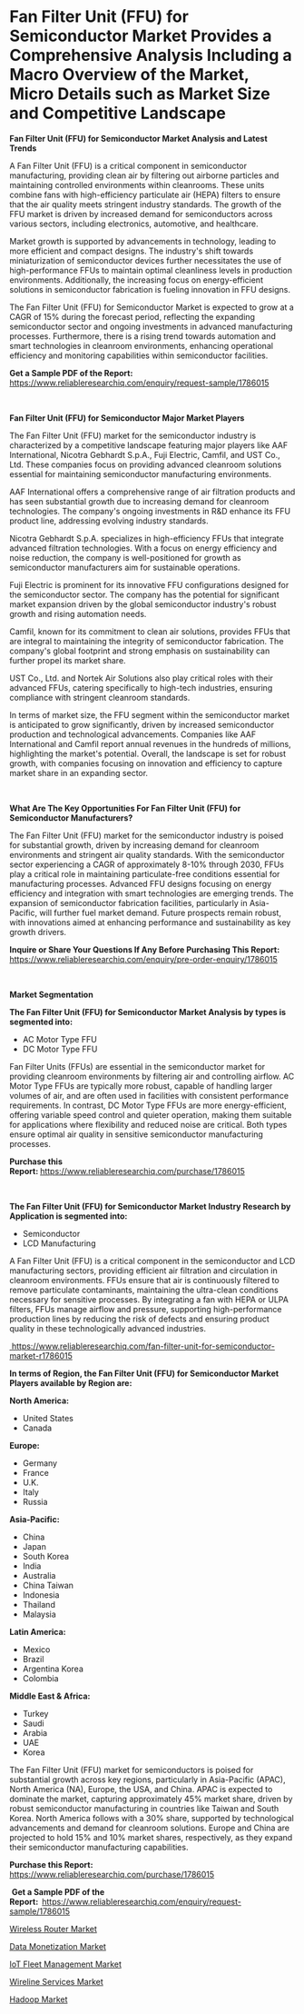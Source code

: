 <p><h1>Fan Filter Unit (FFU) for Semiconductor Market Provides a Comprehensive Analysis Including a Macro Overview of the Market, Micro Details such as Market Size and Competitive Landscape</h1></p><p><strong>Fan Filter Unit (FFU) for Semiconductor Market Analysis and Latest Trends</strong></p>
<p><p>A Fan Filter Unit (FFU) is a critical component in semiconductor manufacturing, providing clean air by filtering out airborne particles and maintaining controlled environments within cleanrooms. These units combine fans with high-efficiency particulate air (HEPA) filters to ensure that the air quality meets stringent industry standards. The growth of the FFU market is driven by increased demand for semiconductors across various sectors, including electronics, automotive, and healthcare. </p><p>Market growth is supported by advancements in technology, leading to more efficient and compact designs. The industry's shift towards miniaturization of semiconductor devices further necessitates the use of high-performance FFUs to maintain optimal cleanliness levels in production environments. Additionally, the increasing focus on energy-efficient solutions in semiconductor fabrication is fueling innovation in FFU designs. </p><p>The Fan Filter Unit (FFU) for Semiconductor Market is expected to grow at a CAGR of 15% during the forecast period, reflecting the expanding semiconductor sector and ongoing investments in advanced manufacturing processes. Furthermore, there is a rising trend towards automation and smart technologies in cleanroom environments, enhancing operational efficiency and monitoring capabilities within semiconductor facilities.</p></p>
<p><strong>Get a Sample PDF of the Report:&nbsp;</strong> <a href="https://www.reliableresearchiq.com/enquiry/request-sample/1786015?utm_campaign=1496&utm_medium=2&utm_source=Github&utm_content=ia&utm_term=09102024&utm_id=fan-filter-unit-ffu-for-semiconductor">https://www.reliableresearchiq.com/enquiry/request-sample/1786015</a></p>
<p>&nbsp;</p>
<p><strong>Fan Filter Unit (FFU) for Semiconductor Major Market Players</strong></p>
<p><p>The Fan Filter Unit (FFU) market for the semiconductor industry is characterized by a competitive landscape featuring major players like AAF International, Nicotra Gebhardt S.p.A., Fuji Electric, Camfil, and UST Co., Ltd. These companies focus on providing advanced cleanroom solutions essential for maintaining semiconductor manufacturing environments.</p><p>AAF International offers a comprehensive range of air filtration products and has seen substantial growth due to increasing demand for cleanroom technologies. The company's ongoing investments in R&D enhance its FFU product line, addressing evolving industry standards.</p><p>Nicotra Gebhardt S.p.A. specializes in high-efficiency FFUs that integrate advanced filtration technologies. With a focus on energy efficiency and noise reduction, the company is well-positioned for growth as semiconductor manufacturers aim for sustainable operations.</p><p>Fuji Electric is prominent for its innovative FFU configurations designed for the semiconductor sector. The company has the potential for significant market expansion driven by the global semiconductor industry's robust growth and rising automation needs.</p><p>Camfil, known for its commitment to clean air solutions, provides FFUs that are integral to maintaining the integrity of semiconductor fabrication. The company's global footprint and strong emphasis on sustainability can further propel its market share.</p><p>UST Co., Ltd. and Nortek Air Solutions also play critical roles with their advanced FFUs, catering specifically to high-tech industries, ensuring compliance with stringent cleanroom standards.</p><p>In terms of market size, the FFU segment within the semiconductor market is anticipated to grow significantly, driven by increased semiconductor production and technological advancements. Companies like AAF International and Camfil report annual revenues in the hundreds of millions, highlighting the market's potential. Overall, the landscape is set for robust growth, with companies focusing on innovation and efficiency to capture market share in an expanding sector.</p></p>
<p>&nbsp;</p>
<p><strong>What Are The Key Opportunities For Fan Filter Unit (FFU) for Semiconductor Manufacturers?</strong></p>
<p><p>The Fan Filter Unit (FFU) market for the semiconductor industry is poised for substantial growth, driven by increasing demand for cleanroom environments and stringent air quality standards. With the semiconductor sector experiencing a CAGR of approximately 8-10% through 2030, FFUs play a critical role in maintaining particulate-free conditions essential for manufacturing processes. Advanced FFU designs focusing on energy efficiency and integration with smart technologies are emerging trends. The expansion of semiconductor fabrication facilities, particularly in Asia-Pacific, will further fuel market demand. Future prospects remain robust, with innovations aimed at enhancing performance and sustainability as key growth drivers.</p></p>
<p><strong>Inquire or Share Your Questions If Any Before Purchasing This Report:</strong> <a href="https://www.reliableresearchiq.com/enquiry/pre-order-enquiry/1786015?utm_campaign=1496&utm_medium=2&utm_source=Github&utm_content=ia&utm_term=09102024&utm_id=fan-filter-unit-ffu-for-semiconductor">https://www.reliableresearchiq.com/enquiry/pre-order-enquiry/1786015</a></p>
<p>&nbsp;</p>
<p><strong>Market Segmentation</strong></p>
<p><strong>The Fan Filter Unit (FFU) for Semiconductor Market Analysis by types is segmented into:</strong></p>
<p><ul><li>AC Motor Type FFU</li><li>DC Motor Type FFU</li></ul></p>
<p><p>Fan Filter Units (FFUs) are essential in the semiconductor market for providing cleanroom environments by filtering air and controlling airflow. AC Motor Type FFUs are typically more robust, capable of handling larger volumes of air, and are often used in facilities with consistent performance requirements. In contrast, DC Motor Type FFUs are more energy-efficient, offering variable speed control and quieter operation, making them suitable for applications where flexibility and reduced noise are critical. Both types ensure optimal air quality in sensitive semiconductor manufacturing processes.</p></p>
<p><strong>Purchase this Report:&nbsp;</strong><a href="https://www.reliableresearchiq.com/purchase/1786015?utm_campaign=1496&utm_medium=2&utm_source=Github&utm_content=ia&utm_term=09102024&utm_id=fan-filter-unit-ffu-for-semiconductor">https://www.reliableresearchiq.com/purchase/1786015</a></p>
<p>&nbsp;</p>
<p><strong>The Fan Filter Unit (FFU) for Semiconductor Market Industry Research by Application is segmented into:</strong></p>
<p><ul><li>Semiconductor</li><li>LCD Manufacturing</li></ul></p>
<p><p>A Fan Filter Unit (FFU) is a critical component in the semiconductor and LCD manufacturing sectors, providing efficient air filtration and circulation in cleanroom environments. FFUs ensure that air is continuously filtered to remove particulate contaminants, maintaining the ultra-clean conditions necessary for sensitive processes. By integrating a fan with HEPA or ULPA filters, FFUs manage airflow and pressure, supporting high-performance production lines by reducing the risk of defects and ensuring product quality in these technologically advanced industries.</p></p>
<p><a href="https://www.reliableresearchiq.com/fan-filter-unit-for-semiconductor-market-r1786015?utm_campaign=1496&utm_medium=2&utm_source=Github&utm_content=ia&utm_term=09102024&utm_id=fan-filter-unit-ffu-for-semiconductor">&nbsp;https://www.reliableresearchiq.com/fan-filter-unit-for-semiconductor-market-r1786015</a></p>
<p><strong>In terms of Region, the Fan Filter Unit (FFU) for Semiconductor Market Players available by Region are:</strong></p>
<p>
    <p> <strong> North America: </strong>
        <ul>
            <li>United States</li>
            <li>Canada</li>
        </ul>
        </p> 
    <p> <strong> Europe: </strong>
        <ul>
            <li>Germany</li>
            <li>France</li>
            <li>U.K.</li>
            <li>Italy</li>
            <li>Russia</li>
        </ul>
        </p> 
    <p> <strong> Asia-Pacific: </strong>
        <ul>
            <li>China</li>
            <li>Japan</li>
            <li>South Korea</li>
            <li>India</li>
            <li>Australia</li>
            <li>China Taiwan</li>
            <li>Indonesia</li>
            <li>Thailand</li>
            <li>Malaysia</li>
        </ul>
        </p> 
    <p> <strong> Latin America: </strong>
        <ul>
            <li>Mexico</li>
            <li>Brazil</li>
            <li>Argentina Korea</li>
            <li>Colombia</li>
        </ul>
        </p> 
    <p> <strong> Middle East & Africa: </strong>
        <ul>
            <li>Turkey</li>
            <li>Saudi</li>
            <li>Arabia</li>
            <li>UAE</li>
            <li>Korea</li>
        </ul>
    </p>
    </p>
<p><p>The Fan Filter Unit (FFU) market for semiconductors is poised for substantial growth across key regions, particularly in Asia-Pacific (APAC), North America (NA), Europe, the USA, and China. APAC is expected to dominate the market, capturing approximately 45% market share, driven by robust semiconductor manufacturing in countries like Taiwan and South Korea. North America follows with a 30% share, supported by technological advancements and demand for cleanroom solutions. Europe and China are projected to hold 15% and 10% market shares, respectively, as they expand their semiconductor manufacturing capabilities.</p></p>
<p><strong>Purchase this Report: </strong><a href="https://www.reliableresearchiq.com/purchase/1786015?utm_campaign=1496&utm_medium=2&utm_source=Github&utm_content=ia&utm_term=09102024&utm_id=fan-filter-unit-ffu-for-semiconductor">https://www.reliableresearchiq.com/purchase/1786015</a></p>
<p>&nbsp;<strong>Get a Sample PDF of the Report:&nbsp;&nbsp;</strong><a href="https://www.reliableresearchiq.com/enquiry/request-sample/1786015?utm_campaign=1496&utm_medium=2&utm_source=Github&utm_content=ia&utm_term=09102024&utm_id=fan-filter-unit-ffu-for-semiconductor">https://www.reliableresearchiq.com/enquiry/request-sample/1786015</a></p>
<p><strong></strong></p>
<p><p><a href="https://www.linkedin.com/pulse/wireless-router-industry-analysis-report-its-market-kz7ac?utm_campaign=1496&utm_medium=2&utm_source=Github&utm_content=ia&utm_term=09102024&utm_id=fan-filter-unit-ffu-for-semiconductor">Wireless Router Market</a></p><p><a href="https://www.linkedin.com/pulse/data-monetization-market-size-segmentation-trends-growth-analysis-jcl2c?trackingId=tP1B5k2zSoS9Xu22EatrXg%3D%3D&utm_campaign=1496&utm_medium=2&utm_source=Github&utm_content=ia&utm_term=09102024&utm_id=fan-filter-unit-ffu-for-semiconductor">Data Monetization Market</a></p><p><a href="https://www.linkedin.com/pulse/iot-fleet-management-market-outlook-complete-industry-s3bqe?utm_campaign=1496&utm_medium=2&utm_source=Github&utm_content=ia&utm_term=09102024&utm_id=fan-filter-unit-ffu-for-semiconductor">IoT Fleet Management Market</a></p><p><a href="https://www.linkedin.com/pulse/wireline-services-market-size-segmentation-trends-growth-analysis-jf9wf?trackingId=IL7PWSbMTHm%2BKa45OxkuQg%3D%3D&utm_campaign=1496&utm_medium=2&utm_source=Github&utm_content=ia&utm_term=09102024&utm_id=fan-filter-unit-ffu-for-semiconductor">Wireline Services Market</a></p><p><a href="https://www.linkedin.com/pulse/global-hadoop-market-exploring-share-trends-future-growth-77wfe?utm_campaign=1496&utm_medium=2&utm_source=Github&utm_content=ia&utm_term=09102024&utm_id=fan-filter-unit-ffu-for-semiconductor">Hadoop Market</a></p></p>